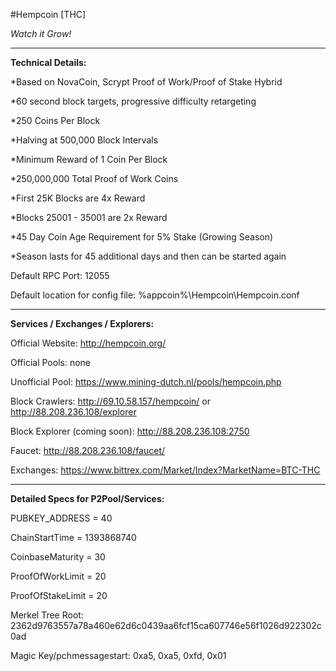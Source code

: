#Hempcoin [THC]

*Watch it Grow!*

------------------------------------------------------------------

**Technical Details:**

*Based on NovaCoin, Scrypt Proof of Work/Proof of Stake Hybrid

*60 second block targets, progressive difficulty retargeting

*250 Coins Per Block

*Halving at 500,000 Block Intervals

*Minimum Reward of 1 Coin Per Block

*250,000,000 Total Proof of Work Coins

*First 25K Blocks are 4x Reward

*Blocks 25001 - 35001 are 2x Reward

*45 Day Coin Age Requirement for 5% Stake (Growing Season)

*Season lasts for 45 additional days and then can be started again

Default RPC Port: 12055

Default location for config file: %appcoin%\Hempcoin\Hempcoin.conf

------------------------------------------------------------------

**Services / Exchanges / Explorers:**

Official Website: http://hempcoin.org/

Official Pools: none

Unofficial Pool: https://www.mining-dutch.nl/pools/hempcoin.php

Block Crawlers: http://69.10.58.157/hempcoin/ or http://88.208.236.108/explorer

Block Explorer (coming soon): http://88.208.236.108:2750

Faucet: http://88.208.236.108/faucet/

Exchanges: https://www.bittrex.com/Market/Index?MarketName=BTC-THC 

------------------------------------------------------------------

**Detailed Specs for P2Pool/Services:**

PUBKEY_ADDRESS = 40

ChainStartTime = 1393868740

CoinbaseMaturity = 30

ProofOfWorkLimit = 20

ProofOfStakeLimit = 20

Merkel Tree Root: 2362d9763557a78a460e62d6c0439aa6fcf15ca607746e56f1026d922302c0ad

Magic Key/pchmessagestart: 0xa5, 0xa5, 0xfd, 0x01
